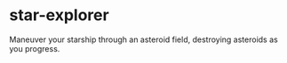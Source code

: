 # star-explorer
Maneuver your starship through an asteroid field, destroying asteroids as you progress.
